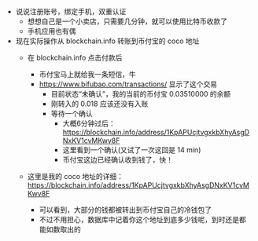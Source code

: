 - 说说注册账号，绑定手机，双重认证
  - 想想自己是一个小卖店，只需要几分钟，就可以使用比特币收款了
  - 手机应用也有偶
- 现在实际操作从 blockchain.info 转账到币付宝的 coco 地址
  - 在 blockchain.info 点击付款后
    - 币付宝马上就给我一条短信，牛
    - https://www.bifubao.com/transactions/ 显示了这个交易
      - 目前状态“未确认”，我的当前的币付宝 0.03510000 的余额
      - 刚转入的 0.018 应该还没有入账
      - 等待一个确认
        - 大概6分钟过后：https://blockchain.info/address/1KpAPUcjtvgxkbXhyAsgDNxKV1cvMKwv8F
        - 这里看到一个确认(又试了一次这回是 14 min)
        - 币付宝这边已经确认收到钱了，快！

  - 这里是我的 coco 地址的详细：https://blockchain.info/address/1KpAPUcjtvgxkbXhyAsgDNxKV1cvMKwv8F
    - 可以看到，大部分的钱都被转出到币付宝自己的冷钱包了
    - 不过不用担心，数据库中记着你这个地址到底多少钱呢，到时还是都能如数取出的

